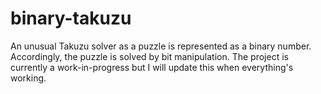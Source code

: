 # binary-takuzu
An unusual Takuzu solver as a puzzle is represented as a binary number. Accordingly, the puzzle is solved by bit manipulation. The project is currently a work-in-progress but I will update this when everything's working.
